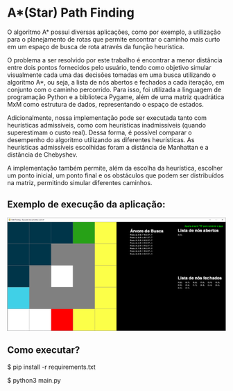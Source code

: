 # A*(Star) Path Finding
 O algoritmo A* possui diversas aplicações, como por exemplo, a utilização para o planejamento de rotas que permite encontrar o caminho mais curto em um espaço de busca de rota através da função heurística.

 O problema a ser resolvido por este trabalho é encontrar a menor distância entre dois pontos fornecidos pelo usuário, tendo como objetivo simular visualmente cada uma das decisões tomadas em uma busca utilizando o algoritmo A*, ou seja, a lista de nós abertos e fechados a cada iteração, em conjunto com o caminho percorrido. Para isso, foi utilizada a linguagem de programação Python e a biblioteca Pygame, além de uma matriz quadrática MxM como estrutura de dados, representando o espaço de estados. 
 
 Adicionalmente, nossa implementação pode ser executada tanto com heurísticas admissíveis, como com heurísticas inadmissíveis (quando superestimam o custo real). Dessa forma, é possível comparar o desempenho do algoritmo utilizando as diferentes heurísticas. As heurísticas admissíveis escolhidas foram a distância de Manhattan e a distância de Chebyshev.
 
 A implementação também permite, além da escolha da heurística, escolher um ponto inicial, um ponto final e os obstáculos que podem ser distribuídos na matriz, permitindo simular diferentes caminhos.

## Exemplo de execução da aplicação:
![](chebyshev.png)   

## Como executar?
$ pip install -r requirements.txt

$ python3 main.py

